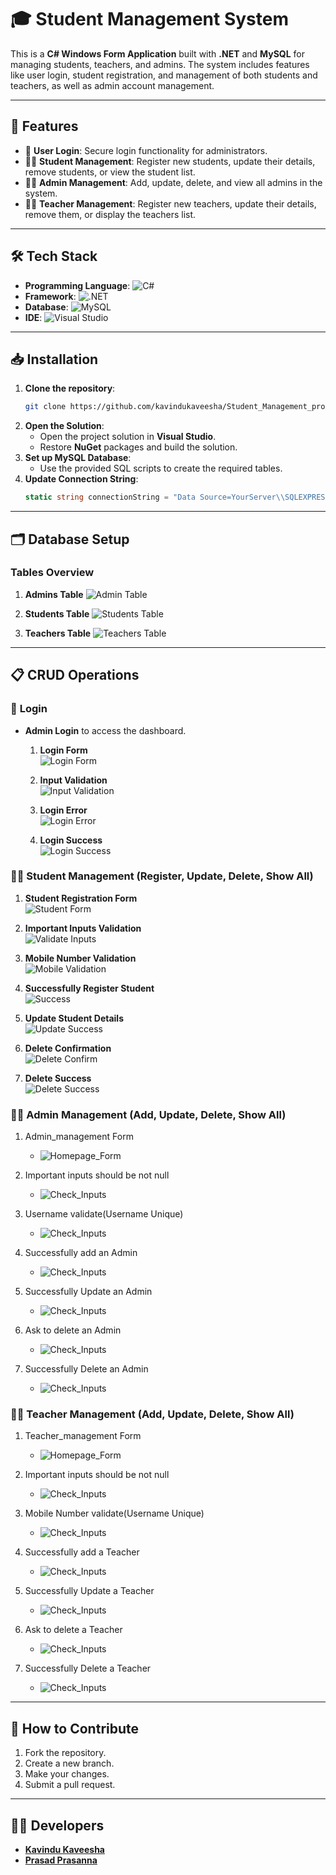 # 🎓 **Student Management System**
This is a **C# Windows Form Application** built with **.NET** and **MySQL** for managing students, teachers, and admins. The system includes features like user login, student registration, and management of both students and teachers, as well as admin account management.

---

## 🚀 **Features**
- 🔑 **User Login**: Secure login functionality for administrators.
- 👨‍🎓 **Student Management**: Register new students, update their details, remove students, or view the student list.
- 👩‍💼 **Admin Management**: Add, update, delete, and view all admins in the system.
- 👨‍🏫 **Teacher Management**: Register new teachers, update their details, remove them, or display the teachers list.

---

## 🛠️ **Tech Stack**
- **Programming Language**: ![C#](https://img.shields.io/badge/-C%23-239120?logo=c-sharp&logoColor=white&style=flat-square)
- **Framework**: ![.NET](https://img.shields.io/badge/.NET-512BD4?logo=dotnet&logoColor=white&style=flat-square)
- **Database**: ![MySQL](https://img.shields.io/badge/-MySQL-4479A1?logo=mysql&logoColor=white&style=flat-square)
- **IDE**: ![Visual Studio](https://img.shields.io/badge/Visual%20Studio-5C2D91?logo=visual-studio&logoColor=white&style=flat-square)

---

## 📥 **Installation**
1. **Clone the repository**:
    ```bash
    git clone https://github.com/kavindukaveesha/Student_Management_project.git
    ```
2. **Open the Solution**:
   - Open the project solution in **Visual Studio**.
   - Restore **NuGet** packages and build the solution.
3. **Set up MySQL Database**:
   - Use the provided SQL scripts to create the required tables.
4. **Update Connection String**:
    ```csharp
    static string connectionString = "Data Source=YourServer\\SQLEXPRESS;Initial Catalog=Students;Integrated Security=True;";
    ```

---

## 🗂️ **Database Setup**
### **Tables Overview**
1. **Admins Table**
   ![Admin Table](https://github.com/kavindukaveesha/Student_Management_project/blob/main/Image_Video_Resource/Database/Admin.png)
   
2. **Students Table**
   ![Students Table](https://github.com/kavindukaveesha/Student_Management_project/blob/main/Image_Video_Resource/Database/Student(Registrations).png)
   
3. **Teachers Table**
   ![Teachers Table](https://github.com/kavindukaveesha/Student_Management_project/blob/main/Image_Video_Resource/Database/Teacher.png)

---

## 📋 **CRUD Operations**

### 🔐 **Login**
- **Admin Login** to access the dashboard.
  
  1. **Login Form**  
     ![Login Form](https://github.com/kavindukaveesha/Student_Management_project/blob/main/Image_Video_Resource/Login/Login_Form.png)
  
  2. **Input Validation**  
     ![Input Validation](https://github.com/kavindukaveesha/Student_Management_project/blob/main/Image_Video_Resource/Login/Inputs_Validate.png)

  3. **Login Error**  
     ![Login Error](https://github.com/kavindukaveesha/Student_Management_project/blob/main/Image_Video_Resource/Login/Login_Error.png)

  4. **Login Success**  
     ![Login Success](https://github.com/kavindukaveesha/Student_Management_project/blob/main/Image_Video_Resource/Login/Login_Success.png)

### 👨‍🎓 **Student Management** (Register, Update, Delete, Show All)
  1. **Student Registration Form**  
     ![Student Form](https://github.com/kavindukaveesha/Student_Management_project/blob/main/Image_Video_Resource/Home_Page/Mobile_Number_Validate.png)
  
  2. **Important Inputs Validation**  
     ![Validate Inputs](https://github.com/kavindukaveesha/Student_Management_project/blob/main/Image_Video_Resource/Home_Page/Inputs_Validate_Error_Message.png)
  
  3. **Mobile Number Validation**  
     ![Mobile Validation](https://github.com/kavindukaveesha/Student_Management_project/blob/main/Image_Video_Resource/Home_Page/Mobile_Number_Validate.png)
  
  4. **Successfully Register Student**  
     ![Success](https://github.com/kavindukaveesha/Student_Management_project/blob/main/Image_Video_Resource/Home_Page/Student_Registered_Successfully.png)
  
  5. **Update Student Details**  
     ![Update Success](https://github.com/kavindukaveesha/Student_Management_project/blob/main/Image_Video_Resource/Home_Page/Update_Student_Successfully.png)
  
  6. **Delete Confirmation**  
     ![Delete Confirm](https://github.com/kavindukaveesha/Student_Management_project/blob/main/Image_Video_Resource/Home_Page/Ask_Before_Delete_Student.png)
  
  7. **Delete Success**  
     ![Delete Success](https://github.com/kavindukaveesha/Student_Management_project/blob/main/Image_Video_Resource/Home_Page/Successfull_Deleted_Student.png)

### 👩‍💼 **Admin Management** (Add, Update, Delete, Show All)
  1. Admin_management Form
     *  ![Homepage_Form](https://github.com/kavindukaveesha/Student_Management_project/blob/main/Image_Video_Resource/Manage_Admins/Manage_Admins_Form.png)
  
  2. Important inputs should be not null
     *  ![Check_Inputs](https://github.com/kavindukaveesha/Student_Management_project/blob/main/Image_Video_Resource/Manage_Admins/Inputs_Validate.png)

  3. Username validate(Username Unique)
     *  ![Check_Inputs](https://github.com/kavindukaveesha/Student_Management_project/blob/main/Image_Video_Resource/Manage_Admins/Username_Validate.png)

  4. Successfully add an Admin
     *  ![Check_Inputs](https://github.com/kavindukaveesha/Student_Management_project/blob/main/Image_Video_Resource/Manage_Admins/Succesfully_Added_Admin.png)
    
  5. Successfully Update an Admin
     *  ![Check_Inputs](https://github.com/kavindukaveesha/Student_Management_project/blob/main/Image_Video_Resource/Manage_Admins/Succesfully_Update_Admin.png)
    
  6. Ask to delete an Admin
     *  ![Check_Inputs](https://github.com/kavindukaveesha/Student_Management_project/blob/main/Image_Video_Resource/Manage_Admins/Ask_Before_Delete_admin.png)
    
  7. Successfully Delete an Admin
     *  ![Check_Inputs](https://github.com/kavindukaveesha/Student_Management_project/blob/main/Image_Video_Resource/Manage_Admins/Succesfully_Deleted_Admin.png)
       
### 👨‍🏫 **Teacher Management** (Add, Update, Delete, Show All)
  1. Teacher_management Form
     *  ![Homepage_Form](https://github.com/kavindukaveesha/Student_Management_project/blob/main/Image_Video_Resource/Manage_Teachers/Manage_Teachers.png)
  
  2. Important inputs should be not null
     *  ![Check_Inputs](https://github.com/kavindukaveesha/Student_Management_project/blob/main/Image_Video_Resource/Manage_Teachers/Validate_Inputs.png)

  3. Mobile Number validate(Username Unique)
     *  ![Check_Inputs](https://github.com/kavindukaveesha/Student_Management_project/blob/main/Image_Video_Resource/Manage_Teachers.png/Validate_Mobile_Number.png)

  4. Successfully add a Teacher
     *  ![Check_Inputs](https://github.com/kavindukaveesha/Student_Management_project/blob/main/Image_Video_Resource/Manage_Teachers/Teacher_Registered_Succesfully.png)
    
  5. Successfully Update a Teacher
     *  ![Check_Inputs](https://github.com/kavindukaveesha/Student_Management_project/blob/main/Image_Video_Resource/Manage_Teachers/Successfully_Updated_Teacher.png)
    
  6. Ask to delete a Teacher
     *  ![Check_Inputs](https://github.com/kavindukaveesha/Student_Management_project/blob/main/Image_Video_Resource/Manage_Teachers/Ask_Before_Delete_Teacher.png)
    
  7. Successfully Delete a Teacher
     *  ![Check_Inputs](https://github.com/kavindukaveesha/Student_Management_project/blob/main/Image_Video_Resource/Manage_Teachers/Succesfully_Deleted_Teacher.png)
       
---

## 📝 **How to Contribute**
1. Fork the repository.
2. Create a new branch.
3. Make your changes.
4. Submit a pull request.

---

## 👨‍💻 **Developers**
- [**Kavindu Kaveesha**](https://github.com/kavindukaveesha)
- [**Prasad Prasanna**](https://github.com/PrasaKV)

